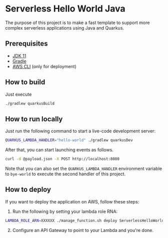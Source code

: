 # Serverless Hello World Java

The purpose of this project is to make a fast template to support more complex serverless applications using Java and Quarkus.

## Prerequisites

- [JDK 11](https://openjdk.org/projects/jdk/11)
- [Gradle](https://docs.gradle.org/current/userguide/userguide.html)
- [AWS CLI](https://aws.amazon.com/es/cli/) (only for deployment)

## How to build

Just execute

``` bash
./gradlew quarkusBuild
```

## How to run locally

Just run the following command to start a live-code development server:

``` bash
QUARKUS_LAMBDA_HANDLER="hello-world" ./gradlew quarkusDev
```

After that, you can start launching events as follows.
``` bash
curl -d @payload.json -X POST http://localhost:8080
```

Note that you can also set the `QUARKUS_LAMBDA_HANDLER` environment variable to `bye-world` to execute the second handler of this project.

## How to deploy

If you want to deploy the application on AWS, follow these steps:

1) Run the following by setting your lambda role RNA:
``` bash
LAMBDA_ROLE_ARN=XXXXXX ./manage_function.sh deploy ServerlessHelloWorldJava QUARKUS_LAMBDA_HANDLER=hello-world
```
2) Configure an API Gateway to point to your Lambda and you're done.
